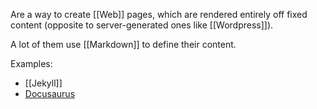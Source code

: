 Are a way to create [[Web]] pages, which are rendered entirely off fixed content (opposite to server-generated ones like [[Wordpress]]).

A lot of them use [[Markdown]] to define their content.

Examples:
- [[Jekyll]]
- [Docusaurus](https://docusaurus.io/)